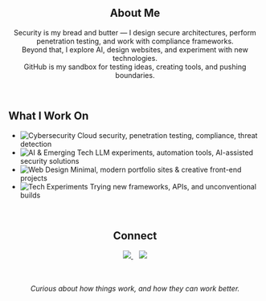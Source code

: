 <div align="center">

## About Me
Security is my bread and butter — I design secure architectures, perform penetration testing, and work with compliance frameworks.  
Beyond that, I explore AI, design websites, and experiment with new technologies.  
GitHub is my sandbox for testing ideas, creating tools, and pushing boundaries.

</div>

<br>

## What I Work On
- ![Cybersecurity](https://img.shields.io/badge/-Cybersecurity-0A66C2?style=flat&logo=datadog&logoColor=white) Cloud security, penetration testing, compliance, threat detection  
- ![AI & Emerging Tech](https://img.shields.io/badge/-AI_&_Emerging_Tech-FF6F00?style=flat&logo=openai&logoColor=white) LLM experiments, automation tools, AI-assisted security solutions  
- ![Web Design](https://img.shields.io/badge/-Web_Design-4CAF50?style=flat&logo=figma&logoColor=white) Minimal, modern portfolio sites & creative front-end projects  
- ![Tech Experiments](https://img.shields.io/badge/-Tech_Experiments-6A1B9A?style=flat&logo=github&logoColor=white) Trying new frameworks, APIs, and unconventional builds  

<br>

<div align="center">

## Connect  
<a href="mailto:kuladeepbmantri@gmail.com">
  <img src="https://img.shields.io/badge/Email-000000?style=for-the-badge&logo=gmail&logoColor=white" />
</a>
&nbsp;&nbsp;
<a href="https://linkedin.com/in/kuladeepmantri">
  <img src="https://img.shields.io/badge/LinkedIn-0A66C2?style=for-the-badge&logo=linkedin&logoColor=white" />
</a>

<br><br>
<em>Curious about how things work, and how they can work better.</em>

</div>
